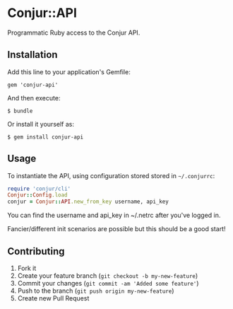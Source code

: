 # Conjur::API

Programmatic Ruby access to the Conjur API.

## Installation

Add this line to your application's Gemfile:

    gem 'conjur-api'

And then execute:

    $ bundle

Or install it yourself as:

    $ gem install conjur-api

## Usage

To instantiate the API, using configuration stored stored in `~/.conjurrc`:

```ruby
require 'conjur/cli'
Conjur::Config.load
conjur = Conjur::API.new_from_key username, api_key
```

You can find the username and api_key in ~/.netrc after you've logged in.

Fancier/different init scenarios are possible but this should be a good start!

## Contributing

1. Fork it
2. Create your feature branch (`git checkout -b my-new-feature`)
3. Commit your changes (`git commit -am 'Added some feature'`)
4. Push to the branch (`git push origin my-new-feature`)
5. Create new Pull Request
